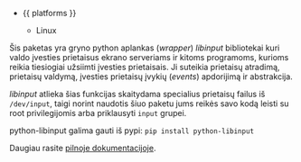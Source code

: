 <ul class="platforms collapsible">
	<li>
		<div class="collapsible-header"><i class="fas fa-laptop-code"></i>{{ platforms }}<i class="fas fa-caret-down"></i></div>
		<div class="collapsible-body">
			<ul>
				<li><i class="fab fa-linux"></i>Linux</li>
			</ul>
		</div>
	</li>
</ul>


Šis paketas yra gryno python aplankas (*wrapper*) *libinput* bibliotekai kuri valdo įvesties prietaisus
ekrano serveriams ir kitoms programoms, kurioms reikia tiesiogiai užsiimti įvesties prietaisais.
Ji suteikia prietaisų atradimą, prietaisų valdymą, įvesties prietaisų įvykių (*events*) apdorijimą ir abstrakcija.

*libinput* atlieka šias funkcijas skaitydama specialius prietaisų failus iš `/dev/input`, taigi norint naudotis šiuo paketu jums reikės savo kodą leisti su root privilegijomis arba priklausyti `input` grupei.

python-libinput galima gauti iš pypi:
```pip install python-libinput```

Daugiau rasite [pilnoje dokumentacijoje](https://python-libinput.readthedocs.io/en/latest/).
